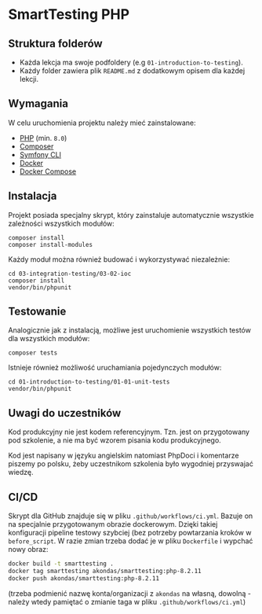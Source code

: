 # SmartTesting PHP

## Struktura folderów

* Każda lekcja ma swoje podfoldery (e.g `01-introduction-to-testing`).
* Każdy folder zawiera plik `README.md` z dodatkowym opisem dla każdej lekcji.

## Wymagania

W celu uruchomienia projektu należy mieć zainstalowane:

* [PHP](https://www.php.net/) (min. `8.0`)
* [Composer](https://getcomposer.org/)
* [Symfony CLI](https://symfony.com/download)
* [Docker](https://docs.docker.com/engine/install/)
* [Docker Compose](https://docs.docker.com/compose/install/)

## Instalacja

Projekt posiada specjalny skrypt, który zainstaluje automatycznie wszystkie zależności wszystkich modułów:

```
composer install 
composer install-modules
```

Każdy moduł można również budować i wykorzystywać niezależnie:

```
cd 03-integration-testing/03-02-ioc
composer install
vendor/bin/phpunit
```

## Testowanie

Analogicznie jak z instalacją, możliwe jest uruchomienie wszystkich testów dla wszystkich modułów:

```
composer tests
```

Istnieje również możliwość uruchamiania pojedynczych modułów:
```
cd 01-introduction-to-testing/01-01-unit-tests
vendor/bin/phpunit
```

## Uwagi do uczestników

Kod produkcyjny nie jest kodem referencyjnym. Tzn. jest on przygotowany pod szkolenie, a nie ma być wzorem pisania kodu produkcyjnego.

Kod jest napisany w języku angielskim natomiast PhpDoci i komentarze piszemy po polsku, żeby uczestnikom szkolenia było wygodniej przyswajać wiedzę.

## CI/CD

Skrypt dla GitHub znajduje się w pliku `.github/workflows/ci.yml`. Bazuje on na specjalnie przygotowanym obrazie dockerowym.
Dzięki takiej konfiguracji pipeline testowy szybciej (bez potrzeby powtarzania kroków w `before_script`.
W razie zmian trzeba dodać je w pliku `Dockerfile` i wypchać nowy obraz:

```bash
docker build -t smarttesting . 
docker tag smarttesting akondas/smarttesting:php-8.2.11
docker push akondas/smarttesting:php-8.2.11
```

(trzeba podmienić nazwę konta/organizacji z `akondas` na własną, dowolną - należy wtedy pamiętać o zmianie taga w pliku `.github/workflows/ci.yml`)
